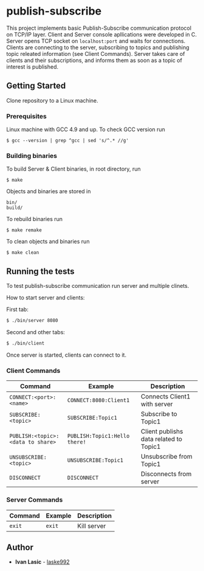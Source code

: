 # publish-subscribe

This project implements basic Publish-Subscribe communication protocol on TCP/IP layer. Client and Server console apllications were developed in C.
Server opens TCP socket on `localhost:port` and waits for connections.
Clients are connecting to the server, subscribing to topics and publishing topic releated information (see Client Commands).
Server takes care of clients and their subscriptions, and informs them as soon as a topic of interest is published.

## Getting Started

Clone repository to a Linux machine.

### Prerequisites

Linux machine with GCC 4.9 and up.
To check GCC version run
```
$ gcc --version | grep ^gcc | sed 's/^.* //g'
```

### Building binaries

To build Server & Client binaries, in root directory, run

```
$ make
```
Objects and binaries are stored in

```
bin/
build/
```

To rebuild binaries run

```
$ make remake
```

To clean objects and binaries run

```
$ make clean
```

## Running the tests

To test publish-subscribe communication run server and multiple clinets.

How to start server and clients:

First tab:
```sh
$ ./bin/server 8080
```
Second and other tabs:
```sh
$ ./bin/client
```
Once server is started, clients can connect to it.
### Client Commands

|Command                          |Example                      |Description                  |
|---------------------------------|-----------------------------|-----------------------------|
|`CONNECT:<port>:<name>`          |`CONNECT:8080:Client1`       |Connects Client1 with server |
|`SUBSCRIBE:<topic>`              |`SUBSCRIBE:Topic1`           |Subscribe to Topic1          |
|`PUBLISH:<topic>:<data to share>`|`PUBLISH:Topic1:Hello there!`|Client publishs data related to Topic1  |
|`UNSUBSCRIBE:<topic>`            |`UNSUBSCRIBE:Topic1`         |Unsubscribe from Topic1      |
|`DISCONNECT`                     |`DISCONNECT`                 |Disconnects from server      |

### Server Commands

|Command    |Example |Description  |
|-----------|--------|-------------|
|`exit`     |`exit`  | Kill server |

## Author

* **Ivan Lasic** - [laske992](https://github.com/laske992)

